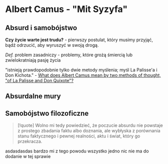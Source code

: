 # Albert Camus - "Mit Syzyfa"

## Absurd i samobójstwo

**Czy życie warte jest trudu?** - pierwszy postulat, który musimy przyjąć, bądź odrzucić, aby wyruszyć w swoją drogą.

*Def.* problem zasadniczy - problemy, które grożą śmiercią lub zwielokratniają pasję życia

"istnieją prawdopodobnie tylko dwie metody myślenia; myśl La Palisse'a i Don Kichota." - [What does Albert Camus mean by two methods of thought, "of La Palisse and Don Quixote"?](https://philosophy.stackexchange.com/questions/85955/what-does-albert-camus-mean-by-two-methods-of-thought-of-la-palisse-and-don-qu)
  
## Absurdalne mury

## Samobójstwo filozoficzne

>[!quote]
>Wolno mi tedy powiedzieć, że poczucie absurdu nie powstaje z prostego zbadania faktu albo doznania, ale wybłyska z porównania stanu faktycznego i pewnej realności, aktu i świat, który go przekracza. 

asdasdasdas
bardzo mi z tego powodu wszystko jedno nic nie ma do dodanie w tej sprawie